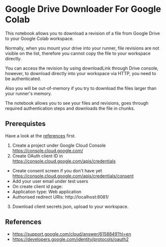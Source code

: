 # Google Drive Downloader For Google Colab

This notebook allows you to download a revision of a file from Google Drive to your Google Colab workspace.

Normally, when you mount your drive into your runner, file revisions are not visible on the list, therefore you cannot copy the file to your workspace directly.

You can access the revision by using downloadLink through Drive console, however, to download directly into your workspace via HTTP,  you need to be authenticated.

Also you will be out-of-memory if you try to download the files larger than your runner's memory.

The notebook allows you to see your files and revisions, goes through required authentication steps and downloads the file in chunks.

## Prerequistes

Have a look at the [references](##References) first.

1. Create a project under Google Cloud Console https://console.cloud.google.com/
2. Create OAuth client ID in https://console.cloud.google.com/apis/credentials
- Create consent screen if you don't have yet https://console.cloud.google.com/apis/credentials/consent
- Add your user email under test users
- On create client id page:
 - Application type: Web application
 - Authorised redirect URIs: http://localhost:8081/
3. Download client secrets json, upload to your workspace.

## References

- https://support.google.com/cloud/answer/6158849?hl=en
- https://developers.google.com/identity/protocols/oauth2